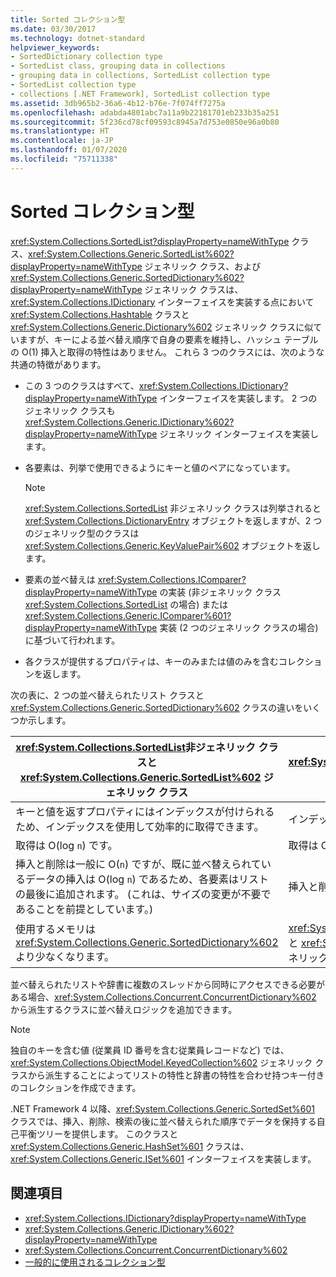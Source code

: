 ```yaml
---
title: Sorted コレクション型
ms.date: 03/30/2017
ms.technology: dotnet-standard
helpviewer_keywords:
- SortedDictionary collection type
- SortedList class, grouping data in collections
- grouping data in collections, SortedList collection type
- SortedList collection type
- collections [.NET Framework], SortedList collection type
ms.assetid: 3db965b2-36a6-4b12-b76e-7f074ff7275a
ms.openlocfilehash: adabda4801abc7a11a9b22181701eb233b35a251
ms.sourcegitcommit: 5f236cd78cf09593c8945a7d753e0850e96a0b80
ms.translationtype: HT
ms.contentlocale: ja-JP
ms.lasthandoff: 01/07/2020
ms.locfileid: "75711338"
---
```

# <a name="sorted-collection-types"></a>Sorted コレクション型
<xref:System.Collections.SortedList?displayProperty=nameWithType> クラス、<xref:System.Collections.Generic.SortedList%602?displayProperty=nameWithType> ジェネリック クラス、および <xref:System.Collections.Generic.SortedDictionary%602?displayProperty=nameWithType> ジェネリック クラスは、<xref:System.Collections.IDictionary> インターフェイスを実装する点において <xref:System.Collections.Hashtable> クラスと <xref:System.Collections.Generic.Dictionary%602> ジェネリック クラスに似ていますが、キーによる並べ替え順序で自身の要素を維持し、ハッシュ テーブルの O(1) 挿入と取得の特性はありません。 これら 3 つのクラスには、次のような共通の特徴があります。  
  
- この 3 つのクラスはすべて、<xref:System.Collections.IDictionary?displayProperty=nameWithType> インターフェイスを実装します。 2 つのジェネリック クラスも <xref:System.Collections.Generic.IDictionary%602?displayProperty=nameWithType> ジェネリック インターフェイスを実装します。  
  
- 各要素は、列挙で使用できるようにキーと値のペアになっています。  
  
    > [!NOTE]
    > <xref:System.Collections.SortedList> 非ジェネリック クラスは列挙されると <xref:System.Collections.DictionaryEntry> オブジェクトを返しますが、2 つのジェネリック型のクラスは <xref:System.Collections.Generic.KeyValuePair%602> オブジェクトを返します。  
  
- 要素の並べ替えは <xref:System.Collections.IComparer?displayProperty=nameWithType> の実装 (非ジェネリック クラス <xref:System.Collections.SortedList> の場合) または <xref:System.Collections.Generic.IComparer%601?displayProperty=nameWithType> 実装 (2 つのジェネリック クラスの場合) に基づいて行われます。  
  
- 各クラスが提供するプロパティは、キーのみまたは値のみを含むコレクションを返します。  
  
 次の表に、2 つの並べ替えられたリスト クラスと <xref:System.Collections.Generic.SortedDictionary%602> クラスの違いをいくつか示します。  
  
|<xref:System.Collections.SortedList>非ジェネリック クラスと <xref:System.Collections.Generic.SortedList%602> ジェネリック クラス|<xref:System.Collections.Generic.SortedDictionary%602> ジェネリック クラス|  
|--------------------------------------------------------------------------------------------------------------------------------------------------------------------------------------------------------------------------------------------------------------------------------------------------------------------------------|--------------------------------------------------------------------------------------------------------------------------------------------------------------------------|  
|キーと値を返すプロパティにはインデックスが付けられるため、インデックスを使用して効率的に取得できます。|インデックスを使用して取得することはできません。|  
|取得は O(log `n`) です。|取得は O(log `n`) です。|  
|挿入と削除は一般に O(`n`) ですが、既に並べ替えられているデータの挿入は O(log `n`) であるため、各要素はリストの最後に追加されます。 (これは、サイズの変更が不要であることを前提としています。)|挿入と削除は O(log `n`) です。|  
|使用するメモリは <xref:System.Collections.Generic.SortedDictionary%602> より少なくなります。|<xref:System.Collections.SortedList> 非ジェネリック クラスと <xref:System.Collections.Generic.SortedList%602> ジェネリック クラスより多くのメモリを使用します。|  
  
 並べ替えられたリストや辞書に複数のスレッドから同時にアクセスできる必要がある場合、<xref:System.Collections.Concurrent.ConcurrentDictionary%602> から派生するクラスに並べ替えロジックを追加できます。  
  
> [!NOTE]
> 独自のキーを含む値 (従業員 ID 番号を含む従業員レコードなど) では、<xref:System.Collections.ObjectModel.KeyedCollection%602> ジェネリック クラスから派生することによってリストの特性と辞書の特性を合わせ持つキー付きのコレクションを作成できます。  
  
 .NET Framework 4 以降、<xref:System.Collections.Generic.SortedSet%601> クラスでは、挿入、削除、検索の後に並べ替えられた順序でデータを保持する自己平衡ツリーを提供します。 このクラスと <xref:System.Collections.Generic.HashSet%601> クラスは、<xref:System.Collections.Generic.ISet%601> インターフェイスを実装します。  
  
## <a name="see-also"></a>関連項目

- <xref:System.Collections.IDictionary?displayProperty=nameWithType>
- <xref:System.Collections.Generic.IDictionary%602?displayProperty=nameWithType>
- <xref:System.Collections.Concurrent.ConcurrentDictionary%602>
- [ 一般的に使用されるコレクション型](../../../docs/standard/collections/commonly-used-collection-types.md)
